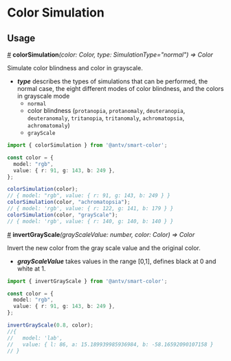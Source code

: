 # Color Simulation

## Usage

<a name="colorSimulation" href="#colorSimulation">#</a> **colorSimulation**<i>(color: Color, type: SimulationType="normal") => Color</i>

Simulate color blindness and color in grayscale.

* ***type*** describes the types of simulations that can be performed, the normal case, the eight different modes of color blindness, and the colors in grayscale mode
  * `normal`
  * color blindness (`protanopia`, `protanomaly`, `deuteranopia`, `deuteranomaly`, `tritanopia`, `tritanomaly`, `achromatopsia`, `achromatomaly`)
  * `grayScale`

```ts
import { colorSimulation } from '@antv/smart-color';

const color = {
  model: "rgb",
  value: { r: 91, g: 143, b: 249 },
}; 

colorSimulation(color); 
// { model: "rgb", value: { r: 91, g: 143, b: 249 } }
colorSimulation(color, "achromatopsia");
// { model: 'rgb', value: { r: 122, g: 141, b: 179 } }
colorSimulation(color, "grayScale");
// { model: 'rgb', value: { r: 140, g: 140, b: 140 } }
```

<a name="invertGrayScale" href="#invertGrayScale">#</a> **invertGrayScale**<i>(grayScaleValue: number, color: Color) => Color</i>

Invert the new color from the gray scale value and the original color.

* ***grayScaleValue*** takes values in the range [0,1], defines black at 0 and white at 1.

```ts
import { invertGrayScale } from '@antv/smart-color';

const color = {
  model: "rgb",
  value: { r: 91, g: 143, b: 249 },
}; 

invertGrayScale(0.8, color);
//{
//   model: 'lab',
//   value: { l: 86, a: 15.189939985936984, b: -58.16592090107158 }
// }
```

